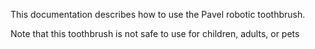 This documentation describes how to use the Pavel robotic
toothbrush.

Note that this toothbrush is not safe to use for children,
adults, or pets